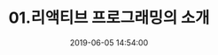 ---
layout: post
title: "01.리액티브 프로그래밍의 소개"
description: 리액티브 프로그래밍이란 무엇일까요?
image: 'https://i.imgur.com/anSw4YT.png'
category: 'blog'
date: 2019-06-05 14:54:00
tags:
- kotlin
- ReactiveX
- Reactive Programming
introduction: 리액티브 프로그래밍을 소개합니다.
twitter_text: 리액티브 프로그래밍을 소개합니다.
---